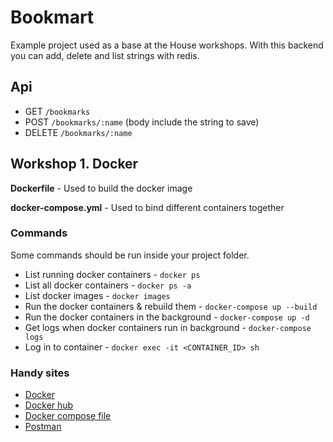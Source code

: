 # Bookmart
Example project used as a base at the House workshops. With this backend you can add, delete and list strings with redis.

## Api

* GET `/bookmarks`
* POST `/bookmarks/:name` (body include the string to save)
* DELETE `/bookmarks/:name`

## Workshop 1. Docker

__Dockerfile__ - Used to build the docker image

__docker-compose.yml__ - Used to bind different containers together

### Commands

Some commands should be run inside your project folder.

* List running docker containers - `docker ps`
* List all docker containers - `docker ps -a`
* List docker images - `docker images`
* Run the docker containers & rebuild them - `docker-compose up --build`
* Run the docker containers in the background - `docker-compose up -d`
* Get logs when docker containers run in background - `docker-compose logs`
* Log in to container - `docker exec -it <CONTAINER_ID> sh`

### Handy sites

* [Docker](https://www.docker.com/)
* [Docker hub](https://hub.docker.com/)
* [Docker compose file](https://docs.docker.com/compose/compose-file/compose-file-v2/)
* [Postman](https://chrome.google.com/webstore/detail/postman/fhbjgbiflinjbdggehcddcbncdddomop)

